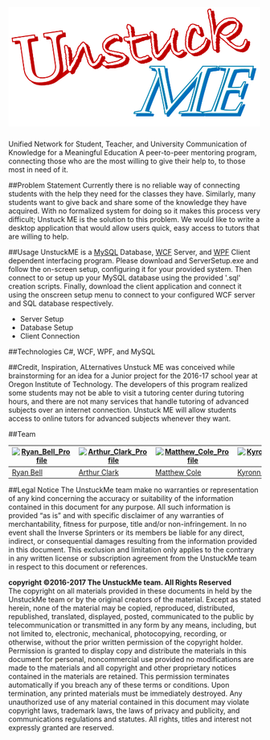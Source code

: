 # ![UnstuckME Logo](Media/UnstuckME_Logo.png)

Unified Network for Student, Teacher, and University Communication of Knowledge for a Meaningful Education
A peer-to-peer mentoring program, connecting those who are the most willing to give their help to, to those most in need of it. 

##Problem Statement
Currently there is no reliable way of connecting students with the help they need for the classes they have. Similarly, many students want to give back and share some of the knowledge they have acquired. With no formalized system for doing so it makes this process very difficult; Unstuck ME is the solution to this problem. We would like to write a desktop application that would allow users quick, easy access to tutors that are willing to help.

##Usage
UnstuckME is a [MySQL](https://en.wikipedia.org/wiki/MySQL) Database, [WCF](https://en.wikipedia.org/wiki/Windows_Communication_Foundation) Server, and [WPF](https://en.wikipedia.org/wiki/Windows_Presentation_Foundation) Client dependent interfacing program. Please download and ServerSetup.exe and follow the on-screen setup, configuring it for your provided system. Then connect to or setup up your MySQL database using the provided '.sql' creation scripts. Finally, download the client application and connect it using the onscreen setup menu to connect to your configured WCF server and SQL database respectively.

- Server Setup
- Database Setup
- Client Connection

##Technologies
C#, WCF, WPF, and  MySQL

##Credit, Inspiration, ALternatives
Unstuck ME was conceived while brainstorming for an idea for a Junior project for the 2016-17 school year at Oregon Institute of Technology. The developers of this program realized some students may not be able to visit a tutoring center during tutoring hours, and there are not many services that handle tutoring of advanced subjects over an internet connection. Unstuck ME will allow students access to online tutors for advanced subjects whenever they want.

##Team

[![Ryan_Bell_Profile](http://gravatar.com/avatar/171f7ebc591cf55ef5dd6dcb6777be31?s=144)](https://github.com/RyanWBell) | [![Arthur_Clark_Profile](http://gravatar.com/avatar/112849306/bd991a10a31ebaa7fe4fee0974909f52?s=144)](https://github.com/Clarkmeister)| [![Matthew_Cole_Profile](http://gravatar.com/avatar/112849306/bd991a10a31ebaa7fe4fee0974909f52?s=144)](https://github.com/colematthew4) | [![Kyronn_Morgan_Profile](http://gravatar.com/avatar/112849306/bd991a10a31ebaa7fe4fee0974909f52?s=144)](https://github.com/kmorgan24)
---|---|---|---
[Ryan Bell](https://github.com/RyanWBell) | [Arthur Clark](https://github.com/Clarkmeister) | [Matthew Cole](https://github.com/colematthew4) | [Kyronn Morgan](https://github.com/kmorgan24)

##Legal Notice
The UnstuckMe team make no warranties or representation of any kind concerning the accuracy or suitability of the information contained in this document for any purpose. All such information is provided “as is” and with specific disclaimer of any warranties of merchantability, fitness for purpose, title and/or non-infringement. In no event shall the Inverse Sprinters or its members be liable for any direct, indirect, or consequential damages resulting from the information provided in this document. This exclusion and limitation only applies to the contrary in any written license or subscription agreement from the UnstuckMe team in respect to this document or references.

__copyright ©2016-2017 The UnstuckMe team. All Rights Reserved__  
The copyright on all materials provided in these documents in held by the UnstuckMe team or by the original creators of the material. Except as stated herein, none of the material may be copied, reproduced, distributed, republished, translated, displayed, posted, communicated to the public by telecommunication or transmitted in any form by any means, including, but not limited to, electronic, mechanical, photocopying, recording, or otherwise, without the prior written permission of the copyright holder. Permission is granted to display copy and distribute the materials in this document for personal, noncommercial use provided no modifications are made to the materials and all copyright and other proprietary notices contained in the materials are retained. This permission terminates automatically if you breach any of these terms or conditions. Upon termination, any printed materials must be immediately destroyed. Any unauthorized use of any material contained in this document may violate copyright laws, trademark laws, the laws of privacy and publicity, and communications regulations and statutes. All rights, titles and interest not expressly granted are reserved.
